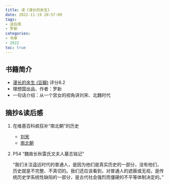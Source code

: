 ```yaml
---
title: 读《漫长的余生》
date: 2022-11-19 20:57:09
tags:
- 读后感
- 罗新
categories: 
- 书单
- 2022
toc: true
---
```


## 书籍简介

* [漫长的余生 (豆瓣)](https://book.douban.com/subject/35909188/) 评分8.2
* 理想国出品、作者：罗新
* 一句话介绍：从一个宫女的视角讲刘宋、北魏时代

## 摘抄&读后感

1. 在维基百科疯狂补“南北朝”的历史

	* [刘宋](https://zh.wikipedia.org/wiki/%E5%88%98%E5%AE%8B)
	* [南北朝](https://zh.wikipedia.org/wiki/%E5%8D%97%E5%8C%97%E6%9C%9D)

2. P54 “魏故长秋雷氏文夫人墓志铭记”

   “我们关注遥远时代的普通人，是因为他们是真实历史的一部分，没有他们，历史就是不完整、不真切的。我们还应该看到，对普通人的遮蔽或无视，是传统历史学系统性缺陷的一部分，是古代社会强烈而僵硬的不平等体制决定的。”